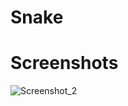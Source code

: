 # Snake

# Screenshots
![Screenshot_2](https://user-images.githubusercontent.com/83656997/145791810-23ecbbda-e028-4d3e-963d-3a4234acb9d6.png)
